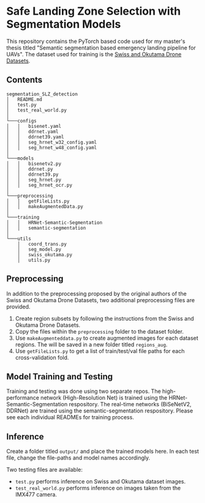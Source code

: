 # Safe Landing Zone Selection with Segmentation Models

This repository contains the PyTorch based code used for my master's thesis titled "Semantic segmentation based emergency landing pipeline for UAVs". 
The dataset used for training is the [Swiss and Okutama Drone Datasets](https://www.okutama-segmentation.org/). 

## Contents
```
segmentation_SLZ_detection
│   README.md
│   test.py
│   test_real_world.py
│
└───configs
│   │   bisenet.yaml
│   │   ddrnet.yaml
│   │   ddrnet39.yaml
│   │   seg_hrnet_w32_config.yaml
│   │   seg_hrnet_w48_config.yaml
│
└───models
│   │   bisenetv2.py
│   │   ddrnet.py
│   │   ddrnet39.py
│   │   seg_hrnet.py
│   │   seg_hrnet_ocr.py
│
└───preprocessing
│   │   getFileLists.py
│   │   makeAugmentedData.py
│
└───training
│   │   HRNet-Semantic-Segmentation
│   │   semantic-segmentation
│   
└───utils
    │   coord_trans.py
    │   seg_model.py
    │   swiss_okutama.py
    │   utils.py
```

## Preprocessing
In addition to the preprocessing proposed by the original authors of the Swiss and Okutama Drone Datasets, 
two additional preprocessing files are provided.
1. Create region subsets by following the instructions from the Swiss and Okutama Drone Datasets.
2. Copy the files within the `preprocessing` folder to the dataset folder.
3. Use `makeAugmenteddata.py` to create augmented images for each dataset regions. The will be saved in a new folder titled `regions_aug`.
4. Use `getFileLists.py` to get a list of train/test/val file paths for each cross-validation fold. 

## Model Training and Testing
Training and testing was done using two separate repos. 
The high-performance network (High-Resolution Net) is trained using the HRNet-Semantic-Segmentation respository. 
The real-time networks (BiSeNetV2, DDRNet) are trained using the semantic-segmentation respository. 
Please see each individual READMEs for training process.

## Inference
Create a folder titled `output/` and place the trained models here. In each test file, change the file-paths and model names accordingly.

Two testing files are available: 
* `test.py` performs inference on Swiss and Okutama dataset images.
* `test_real_world.py` performs inference on images taken from the IMX477 camera. 
